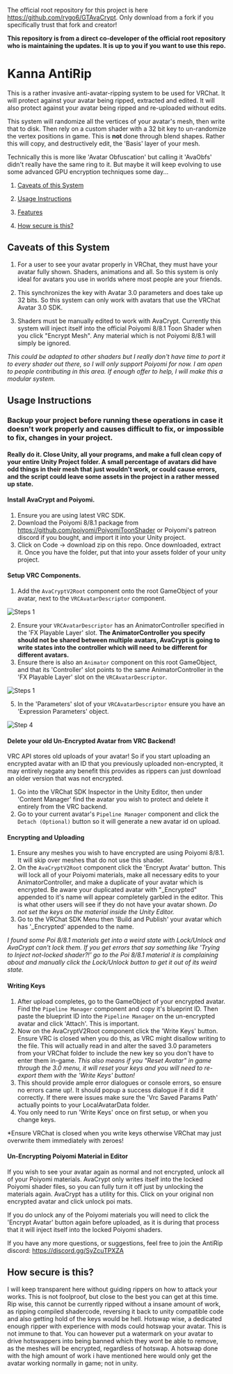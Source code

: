 The official root repository for this project is here https://github.com/rygo6/GTAvaCrypt. Only download from a fork if you specifically trust that fork and creator!

**This repository is from a direct co-developer of the official root repository who is maintaining the updates. It is up to you if you want to use this repo.**

# Kanna AntiRip

This is a rather invasive anti-avatar-ripping system to be used for VRChat. It will protect against your avatar being ripped, extracted and edited. It will also protect against your avatar being ripped and re-uploaded without edits.

This system will randomize all the vertices of your avatar's mesh, then write that to disk. Then rely on a custom shader with a 32 bit key to un-randomize the vertex positions in game. This is <b>not</b> done through blend shapes. Rather this will copy, and destructively edit, the 'Basis' layer of your mesh.

Technically this is more like 'Avatar Obfuscation' but calling it 'AvaObfs' didn't really have the same ring to it. But maybe it will keep evolving to use some advanced GPU encryption techniques some day...

1. [Caveats of this System](#caveats-of-this-system)

2. [Usage Instructions](#usage-instructions)

3. [Features](#features)

4. [How secure is this?](#how-secure-is-this)

## Caveats of this System

1. For a user to see your avatar properly in VRChat, they must have your avatar fully shown. Shaders, animations and all. So this system is only ideal for avatars you use in worlds where most people are your friends.

2. This synchronizes the key with Avatar 3.0 parameters and does take up 32 bits. So this system can only work with avatars that use the VRChat Avatar 3.0 SDK.

3. Shaders must be manually edited to work with AvaCrypt. Currently this system will inject itself into the official Poiyomi 8/8.1 Toon Shader when you click "Encrypt Mesh". Any material which is not Poiyomi 8/8.1 will simply be ignored.

<i>This could be adapted to other shaders but I really don't have time to port it to every shader out there, so I will only support Poiyomi for now. I am open to people contributing in this area. If enough offer to help, I will make this a modular system.</i>

## Usage Instructions

### Backup your project before running these operations in case it doesn't work properly and causes difficult to fix, or impossible to fix, changes in your project.

#### Really do it. Close Unity, all your programs, and make a full clean copy of your entire Unity Project folder. A small percentage of avatars did have odd things in their mesh that just wouldn't work, or could cause errors, and the script could leave some assets in the project in a rather messed up state.

#### Install AvaCrypt and Poiyomi.

1. Ensure you are using latest VRC SDK.
2. Download the Poiyomi 8/8.1 package from https://github.com/poiyomi/PoiyomiToonShader or Poiyomi's patreon discord if you bought, and import it into your Unity project.
3. Click on Code -> download zip on this repo. Once downloaded, extract it. Once you have the folder, put that into your assets folder of your unity project.

#### Setup VRC Components.

1. Add the `AvaCryptV2Root` component onto the root GameObject of your avatar, next to the `VRCAvatarDescriptor` component.

![Steps 1](Textures/DocSteps1.png)

2. Ensure your `VRCAvatarDescriptor` has an AnimatorController specified in the 'FX Playable Layer' slot. <b>The AnimatorController you specify should not be shared between multiple avatars, AvaCrypt is going to write states into the controller which will need to be different for different avatars.</b>
3. Ensure there is also an `Animator` component on this root GameObject, and that its 'Controller' slot points to the same AnimatorController in the 'FX Playable Layer' slot on the `VRCAvatarDescriptor`.

![Steps 1](Textures/DocSteps2to3.png)

5. In the 'Parameters' slot of your `VRCAvatarDescriptor` ensure you have an 'Expression Parameters' object.

![Step 4](Textures/DocSteps4.png)

#### Delete your old Un-Encrypted Avatar from VRC Backend!

VRC API stores old uploads of your avatar! So if you start uploading an encrypted avatar with an ID that you previously uploaded non-encrypted, it may entirely negate any benefit this provides as rippers can just download an older version that was not encrypted.

1. Go into the VRChat SDK Inspector in the Unity Editor, then under 'Content Manager' find the avatar you wish to protect and delete it entirely from the VRC backend.
2. Go to your current avatar's `Pipeline Manager` component and click the `Detach (Optional)` button so it will generate a new avatar id on upload.

#### Encrypting and Uploading

1. Ensure any meshes you wish to have encrypted are using Poiyomi 8/8.1. It will skip over meshes that do not use this shader.
2. On the `AvaCryptV2Root` component click the 'Encrypt Avatar' button. This will lock all of your Poiyomi materials, make all necessary edits to your AnimatorController, and make a duplicate of your avatar which is encrypted. Be aware your duplicated avatar with "_Encrypted" appended to it's name will appear completely garbled in the editor. This is what other users will see if they do not have your avatar shown. *Do not set the keys on the material inside the Unity Editor.*
3. Go to the VRChat SDK Menu then 'Build and Publish' your avatar which has '_Encrypted' appended to the name.

*I found some Poi 8/8.1 materials get into a weird state with Lock/Unlock and AvaCrypt can't lock them. If you get errors that say something like 'Trying to Inject not-locked shader?!' go to the Poi 8/8.1 material it is complaining about and manually click the Lock/Unlock button to get it out of its weird state.*

#### Writing Keys

1. After upload completes, go to the GameObject of your encrypted avatar. Find the `Pipeline Manager` component and copy it's blueprint ID. Then paste the blueprint ID into the `Pipeline Manager` on the un-encrypted avatar and click 'Attach'. This is important.
2. Now on the AvaCryptV2Root component click the 'Write Keys' button. Ensure VRC is closed when you do this, as VRC might disallow writing to the file. This will actually read in and alter the saved 3.0 parameters from your VRChat folder to include the new key so you don't have to enter them in-game. <i>This also means if you "Reset Avatar" in game through the 3.0 menu, it will reset your keys and you will need to re-export them with the 'Write Keys' button!</i>
3. This should provide ample error dialogues or console errors, so ensure no errors came up!. It should popup a success dialogue if it did it correctly. If there were issues make sure the 'Vrc Saved Params Path' actually points to your LocalAvatarData folder.
4. You only need to run 'Write Keys' once on first setup, or when you change keys.

*Ensure VRChat is closed when you write keys otherwise VRChat may just overwrite them immediately with zeroes!

#### Un-Encrypting Poiyomi Material in Editor

If you wish to see your avatar again as normal and not encrypted, unlock all of your Poiyomi materials. AvaCrypt only writes itself into the locked Poiyomi shader files, so you can fully turn it off just by unlocking the materials again. AvaCrypt has a utility for this. Click on your original non encrypted avatar and click unlock poi mats.

If you do unlock any of the Poiyomi materials you will need to click the 'Encrypt Avatar' button again before uploaded, as it is during that process that it will inject itself into the locked Poiyomi shaders.


If you have any more questions, or suggestions, feel free to join the AntiRip discord:
https://discord.gg/SyZcuTPXZA

## How secure is this?

I will keep transparent here without guiding rippers on how to attack your works. This is not foolproof, but close to the best you can get at this time. Rip wise, this cannot be currently ripped without a insane amount of work, as ripping compiled shadercode, reversing it back to unity compatible code and also getting hold of the keys would be hell. Hotswap wise, a dedicated enough ripper with experience with mods could hotswap your avatar. This is not immune to that. You can however put a watermark on your avatar to drive hotswappers into being banned which they wont be able to remove, as the meshes will be encrypted, regardless of hotswap. A hotswap done with the high amount of work i have mentioned here would only get the avatar working normally in game; not in unity.

